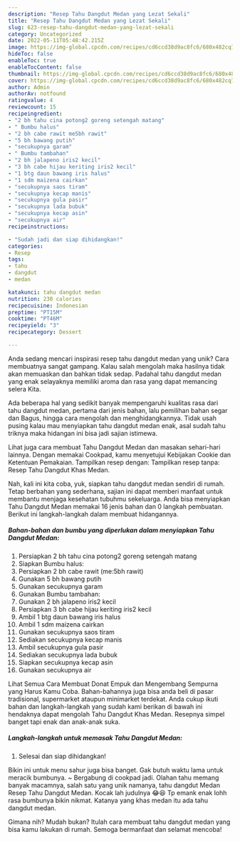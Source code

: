 ```yaml
---
description: "Resep Tahu Dangdut Medan yang Lezat Sekali"
title: "Resep Tahu Dangdut Medan yang Lezat Sekali"
slug: 623-resep-tahu-dangdut-medan-yang-lezat-sekali
category: Uncategorized
date: 2022-05-11T05:48:42.215Z
image: https://img-global.cpcdn.com/recipes/cd6ccd38d9ac8fc6/680x482cq70/tahu-dangdut-medan-foto-resep-utama.jpg
hideToc: false
enableToc: true
enableTocContent: false
thumbnail: https://img-global.cpcdn.com/recipes/cd6ccd38d9ac8fc6/680x482cq70/tahu-dangdut-medan-foto-resep-utama.jpg
cover: https://img-global.cpcdn.com/recipes/cd6ccd38d9ac8fc6/680x482cq70/tahu-dangdut-medan-foto-resep-utama.jpg
author: Admin
authorAv: notfound
ratingvalue: 4
reviewcount: 15
recipeingredient:
- "2 bh tahu cina potong2 goreng setengah matang"
- " Bumbu halus"
- "2 bh cabe rawit me5bh rawit"
- "5 bh bawang putih"
- "secukupnya garam"
- " Bumbu tambahan"
- "2 bh jalapeno iris2 kecil"
- "3 bh cabe hijau keriting iris2 kecil"
- "1 btg daun bawang iris halus"
- "1 sdm maizena cairkan"
- "secukupnya saos tiram"
- "secukupnya kecap manis"
- "secukupnya gula pasir"
- "secukupnya lada bubuk"
- "secukupnya kecap asin"
- "secukupnya air"
recipeinstructions:

- "Sudah jadi dan siap dihidangkan!"
categories:
- Resep
tags:
- tahu
- dangdut
- medan

katakunci: tahu dangdut medan 
nutrition: 230 calories
recipecuisine: Indonesian
preptime: "PT15M"
cooktime: "PT46M"
recipeyield: "3"
recipecategory: Dessert

---
```





Anda sedang mencari inspirasi resep tahu dangdut medan yang unik? Cara membuatnya sangat gampang. Kalau salah mengolah maka hasilnya tidak akan memuaskan dan bahkan tidak sedap. Padahal tahu dangdut medan yang enak selayaknya memiliki aroma dan rasa yang dapat memancing selera Kita.





Ada beberapa hal yang sedikit banyak mempengaruhi kualitas rasa dari tahu dangdut medan, pertama dari jenis bahan, lalu pemilihan bahan segar dan Bagus, hingga cara mengolah dan menghidangkannya. Tidak usah pusing kalau mau menyiapkan tahu dangdut medan enak,      asal sudah tahu triknya maka hidangan ini bisa jadi sajian istimewa.














Lihat juga cara membuat Tahu Dangdut Medan dan masakan sehari-hari lainnya. Dengan memakai Cookpad, kamu menyetujui Kebijakan Cookie dan Ketentuan Pemakaian. Tampilkan resep dengan: Tampilkan resep tanpa: Resep Tahu Dangdut Khas Medan.






Nah, kali ini kita coba, yuk, siapkan tahu dangdut medan sendiri di rumah. Tetap berbahan yang sederhana, sajian ini dapat memberi manfaat untuk membantu menjaga kesehatan tubuhmu sekeluarga. Anda bisa menyiapkan Tahu Dangdut Medan memakai 16 jenis bahan dan 0 langkah pembuatan. Berikut ini langkah-langkah dalam membuat hidangannya.

<!--inarticleads1-->

##### Bahan-bahan dan bumbu yang diperlukan dalam menyiapkan Tahu Dangdut Medan:

1. Persiapkan 2 bh tahu cina potong2 goreng setengah matang
1. Siapkan  Bumbu halus:
1. Persiapkan 2 bh cabe rawit (me:5bh rawit)
1. Gunakan 5 bh bawang putih
1. Gunakan secukupnya garam
1. Gunakan  Bumbu tambahan:
1. Gunakan 2 bh jalapeno iris2 kecil
1. Persiapkan 3 bh cabe hijau keriting iris2 kecil
1. Ambil 1 btg daun bawang iris halus
1. Ambil 1 sdm maizena cairkan
1. Gunakan secukupnya saos tiram
1. Sediakan secukupnya kecap manis
1. Ambil secukupnya gula pasir
1. Sediakan secukupnya lada bubuk
1. Siapkan secukupnya kecap asin
1. Gunakan secukupnya air


Lihat Semua Cara Membuat Donat Empuk dan Mengembang Sempurna yang Harus Kamu Coba. Bahan-bahannya juga bisa anda beli di pasar tradisional, supermarket ataupun minimarket terdekat. Anda cukup ikuti bahan dan langkah-langkah yang sudah kami berikan di bawah ini hendaknya dapat mengolah Tahu Dangdut Khas Medan. Resepnya simpel banget tapi enak dan anak-anak suka. 

<!--inarticleads2-->

##### Langkah-langkah untuk memasak Tahu Dangdut Medan:


1. Selesai dan siap dihidangkan!

Bikin ini untuk menu sahur juga bisa banget. Gak butuh waktu lama untuk meracik bumbunya. ~ Bergabung di cookpad jadi. Olahan tahu memang banyak macamnya, salah satu yang unik namanya, tahu dangdut Medan Resep Tahu Dangdut Medan. Kocak lah judulnya 😂😆 Tp emank enak lohh rasa bumbunya bikin nikmat. Katanya yang khas medan itu ada tahu dangdut medan. 

Gimana nih? Mudah bukan? Itulah cara membuat tahu dangdut medan yang bisa kamu lakukan di rumah. Semoga bermanfaat dan selamat mencoba!
